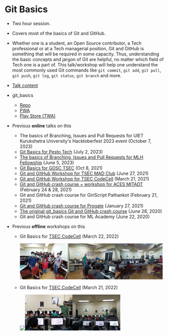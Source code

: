 # Git Basics

-   Two hour session.
-   Covers most of the basics of Git and GitHub.
-   Whether one is a student, an Open Source contributor, a Tech professional or at a Tech managerial position, Git and GitHub is something that will be required in some capacity. Thus, understanding the basic concepts and jargon of Git are helpful, no matter which field of Tech one is a part of. This talk/workshop will help one understand the most commonly used Git commands like `git commit`, `git add`, `git pull`, `git push`, `git log`, `git status`, `git branch` and more.
-   [Talk content](content.md)
-   git_basics
    -   [Repo](https://github.com/HarshKapadia2/git_basics)
    -   [PWA](https://harshkapadia2.github.io/git_basics)
    -   [Play Store (TWA)](https://play.google.com/store/apps/details?id=com.harsh_kapadia.git_basics)
-   Previous **online** talks on this
    -   The basics of Branching, Issues and Pull Requests for UIET Kurukshetra University's Hacktoberfest 2023 event (October 7, 2023)
    -   [Git Basics for Pesto Tech](https://drive.google.com/file/d/1VLWfAOKq2dRXY4I_t0vKbBy5itjqyVNs/view?usp=sharing) (July 2, 2023)
    -   [The basics of Branching, Issues and Pull Requests for MLH Fellowship](https://youtu.be/LfgDc7BbhaY?t=946) (June 5, 2023)
    -   [Git Basics for GDSC TSEC](https://www.youtube.com/watch?v=OmZHKCg7qf4) (Oct 8, 2021)
    -   [Git and GitHub Workshop for TSEC MAD Club](https://www.youtube.com/watch?v=J8-VT6_HB08) (June 27, 2021)
    -   [Git and GitHub Workshop for TSEC CodeCell](https://www.youtube.com/watch?v=ArOKEf8nkfw) (March 21, 2021)
    -   [Git and GitHub crash course + workshop for ACES MITADT](https://www.youtube.com/watch?v=5rlHIOqPKWk) (February 24 & 28, 2021)
    -   Git and GitHub crash course for GirlScript Pathankot (February 21, 2021)
    -   [Git and GitHub crash course for Progate](https://www.youtube.com/watch?v=X8AoLwKQ13A&list=WL&index=226) (January 27, 2021)
    -   [The original git_basics Git and GitHub crash course](https://www.youtube.com/watch?v=HF12-91iazM) (June 28, 2020)
    -   Git and GitHub crash course for ML Academy (June 22, 2020)
-   Previous **offline** workshops on this

    -   Git Basics for [TSEC CodeCell](https://www.tseccodecell.com) (March 22, 2022)

        <img src="img/tsec-codecell-22-03-2022/1.jpg" width="33%" /><img src="img/tsec-codecell-22-03-2022/2.jpg" width="33%" /><img src="img/tsec-codecell-22-03-2022/3.jpg" width="33%" />

    -   Git Basics for [TSEC CodeCell](https://www.tseccodecell.com) (March 21, 2022)

        <img src="img/tsec-codecell-21-03-2022/1.jpg" width="33%" /><img src="img/tsec-codecell-21-03-2022/2.jpg" width="33%" /><img src="img/tsec-codecell-21-03-2022/3.jpg" width="33%" />
